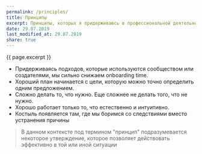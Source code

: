 ```yaml
---
permalink: /principles/
title: Принципы
excerpt: Принципы, которых я придерживаюсь в профессиональной деятельности
date: 29.07.2019
last_modified_at: 29.07.2019
share: true
---
```

{{ page.excerpt }}

* Придерживаясь подходов, которые используются сообществом или создателями, мы сильно снижаем onboarding time.
* Хороший план начинается с цели, которую можно точно определить одним предложением.
* Сложно делать то, что нужно. Еще сложнее не делать того, что не нужно.
* Хорошо работает только то, что естественно и интуитивно.
* Костыль появляется там, где мы боримся со следствиями вместо устранения причины

> В данном контексте под термином "принцип" подразумевается некоторое утверждение,
которое позволяет действовать эффективно в той или иной ситуации